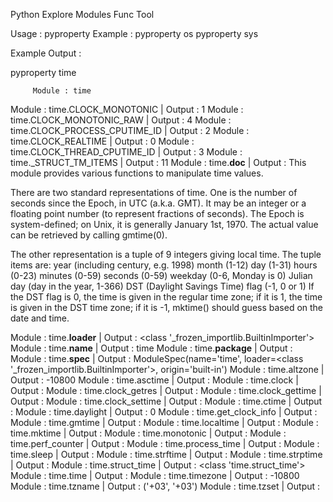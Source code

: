 Python Explore Modules Func Tool

Usage   : pyproperty <module>
Example : pyproperty os
          pyproperty sys

Example Output : 

pyproperty time


         Module : time

Module : time.CLOCK_MONOTONIC | Output : 1
Module : time.CLOCK_MONOTONIC_RAW | Output : 4
Module : time.CLOCK_PROCESS_CPUTIME_ID | Output : 2
Module : time.CLOCK_REALTIME | Output : 0
Module : time.CLOCK_THREAD_CPUTIME_ID | Output : 3
Module : time._STRUCT_TM_ITEMS | Output : 11
Module : time.__doc__ | Output : This module provides various functions to manipulate time values.

There are two standard representations of time.  One is the number
of seconds since the Epoch, in UTC (a.k.a. GMT).  It may be an integer
or a floating point number (to represent fractions of seconds).
The Epoch is system-defined; on Unix, it is generally January 1st, 1970.
The actual value can be retrieved by calling gmtime(0).

The other representation is a tuple of 9 integers giving local time.
The tuple items are:
  year (including century, e.g. 1998)
  month (1-12)
  day (1-31)
  hours (0-23)
  minutes (0-59)
  seconds (0-59)
  weekday (0-6, Monday is 0)
  Julian day (day in the year, 1-366)
  DST (Daylight Savings Time) flag (-1, 0 or 1)
If the DST flag is 0, the time is given in the regular time zone;
if it is 1, the time is given in the DST time zone;
if it is -1, mktime() should guess based on the date and time.

Module : time.__loader__ | Output : <class '_frozen_importlib.BuiltinImporter'>
Module : time.__name__ | Output : time
Module : time.__package__ | Output : 
Module : time.__spec__ | Output : ModuleSpec(name='time', loader=<class '_frozen_importlib.BuiltinImporter'>, origin='built-in')
Module : time.altzone | Output : -10800
Module : time.asctime | Output : <built-in function asctime>
Module : time.clock | Output : <built-in function clock>
Module : time.clock_getres | Output : <built-in function clock_getres>
Module : time.clock_gettime | Output : <built-in function clock_gettime>
Module : time.clock_settime | Output : <built-in function clock_settime>
Module : time.ctime | Output : <built-in function ctime>
Module : time.daylight | Output : 0
Module : time.get_clock_info | Output : <built-in function get_clock_info>
Module : time.gmtime | Output : <built-in function gmtime>
Module : time.localtime | Output : <built-in function localtime>
Module : time.mktime | Output : <built-in function mktime>
Module : time.monotonic | Output : <built-in function monotonic>
Module : time.perf_counter | Output : <built-in function perf_counter>
Module : time.process_time | Output : <built-in function process_time>
Module : time.sleep | Output : <built-in function sleep>
Module : time.strftime | Output : <built-in function strftime>
Module : time.strptime | Output : <built-in function strptime>
Module : time.struct_time | Output : <class 'time.struct_time'>
Module : time.time | Output : <built-in function time>
Module : time.timezone | Output : -10800
Module : time.tzname | Output : ('+03', '+03')
Module : time.tzset | Output : <built-in function tzset>
